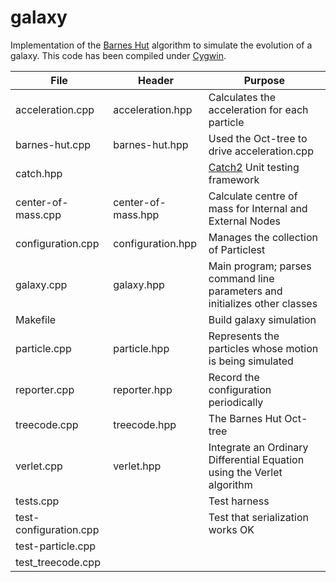 # galaxy

Implementation of the [Barnes Hut](https://en.wikipedia.org/wiki/Barnes%E2%80%93Hut_simulation) algorithm
to simulate the evolution of a galaxy. This code has been compiled under [Cygwin](https://www.cygwin.com/).



 File | Header | Purpose 
---------------------|------------------|---------------------------------------------------------------------
 acceleration.cpp |  acceleration.hpp |Calculates the acceleration for each particle 
 barnes-hut.cpp | barnes-hut.hpp | Used the Oct-tree to drive acceleration.cpp
catch.hpp || [Catch2](https://github.com/catchorg/Catch2) Unit testing framework 
 center-of-mass.cpp | center-of-mass.hpp |Calculate centre of mass for Internal and External Nodes 
 configuration.cpp | configuration.hpp| Manages the collection of Particlest 
 galaxy.cpp |galaxy.hpp| Main program; parses command line parameters and initializes other classes
 Makefile || Build galaxy simulation 
 particle.cpp| particle.hpp | Represents the particles whose motion is being simulated
 reporter.cpp |  reporter.hpp|Record the configuration periodically 
 treecode.cpp |treecode.hpp  | The Barnes Hut Oct-tree
 verlet.cpp | verlet.hpp | Integrate an Ordinary Differential Equation using the Verlet algorithm
 tests.cpp || Test harness 
 test-configuration.cpp| | Test that serialization works OK 
 test-particle.cpp |  | 
 test_treecode.cpp |  | 
